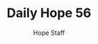 ---
image: /assets/img/daily-hope-default-artwork.png
title: Daily Hope 56
number: 56
categories:
  - Daily Hope
author: Hope Staff
notes: Daily Hope 56
embed: >-
  EMBED_GOES_HERE
---